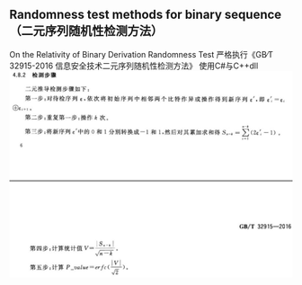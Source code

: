 ## Randomness test methods for binary sequence（二元序列随机性检测方法）
On the Relativity of Binary Derivation Randomness Test
严格执行《GB∕T 32915-2016 信息安全技术二元序列随机性检测方法》
使用C#与C++dll
![](./1.png)

